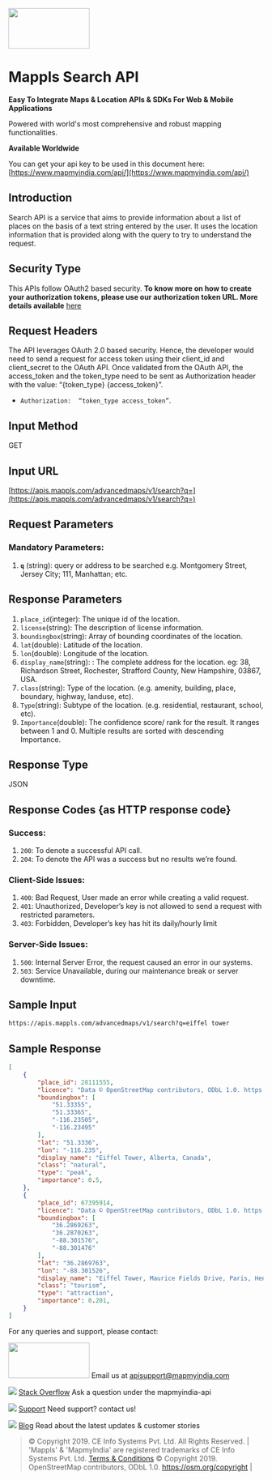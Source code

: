 ﻿<a href="https://www.mapmyindia.com/api/"><img src="https://tinyurl.com/y2l4j5rn" width="160" height="80" /></a>

# Mappls Search API

**Easy To Integrate Maps & Location APIs & SDKs For Web & Mobile Applications**

Powered with world's most comprehensive and robust mapping functionalities.

**Available Worldwide**

You can get your api key to be used in this document here: [https://www.mapmyindia.com/api/](https://www.mapmyindia.com/api/)

## Introduction
Search API is a service that aims to provide information about a list of places on the basis of a text string entered by the user. It uses the location information that is provided along with the query to try to understand the request.


## Security Type
This APIs follow OAuth2 based security. **To know more on how to create your authorization tokens, please use our authorization token URL. More details available**  [here](https://www.mapmyindia.com/api/advanced-maps/doc/authentication-api.php)

## Request Headers

The API leverages OAuth 2.0 based security. Hence, the developer would need to send a request for access token using their client_id and client_secret to the OAuth API. Once validated from the OAuth API, the access_token and the token_type need to be sent as Authorization header with the value: “{token_type} {access_token}”.

-  `Authorization:  “token_type access_token”`.

## Input Method
GET

## Input URL

[https://apis.mappls.com/advancedmaps/v1/search?q=](https://apis.mappls.com/advancedmaps/v1/search?q=)

## Request Parameters

### Mandatory Parameters:
1.  **`q`** (string): query or address to be searched e.g. Montgomery Street, Jersey City; 111, Manhattan; etc.

## Response Parameters

1.  `place_id`(integer): The unique id of the location.
2. `license`(string): The description of license information.
3. `boundingbox`(string): Array of bounding coordinates of the location.
4. `lat`(double): Latitude of the location.
5. `lon`(double): Longitude of the location.
6. `display_name`(string): : The complete address for the location. eg: 38, Richardson Street, Rochester, Strafford County, New Hampshire, 03867, USA.
7. `class`(string): Type of the location. (e.g. amenity, building, place, boundary, highway, landuse, etc).
8. `Type`(string): Subtype of the location. (e.g. residential, restaurant, school, etc).
9. `Importance`(double): The confidence score/ rank for the result. It ranges between 1 and 0. Multiple results are sorted with descending Importance.

## Response Type

JSON

## Response Codes {as HTTP response code}

### Success:

1. `200`: To denote a successful API call. 
2. `204`: To denote the API was a success but no results we’re found.

### Client-Side Issues:
1. `400`: Bad Request, User made an error while creating a valid request. 
2. `401`: Unauthorized, Developer’s key is not allowed to send a request with restricted parameters. 
3. `403`: Forbidden, Developer’s key has hit its daily/hourly limit

### Server-Side Issues:
1. `500`: Internal Server Error, the request caused an error in our systems. 
2. `503`: Service Unavailable, during our maintenance break or server downtime.


## Sample Input
```html
https://apis.mappls.com/advancedmaps/v1/search?q=eiffel tower
```

## Sample Response

```json
[
	{
		"place_id": 28111555,
		"licence": "Data © OpenStreetMap contributors, ODbL 1.0. https://osm.org/copyright",
		"boundingbox": [
			"51.33355",
			"51.33365",
			"-116.23505",
			"-116.23495"
		],
		"lat": "51.3336",
		"lon": "-116.235",
		"display_name": "Eiffel Tower, Alberta, Canada",
		"class": "natural",
		"type": "peak",
		"importance": 0.5,
	},
	{
		"place_id": 67395914,
		"licence": "Data © OpenStreetMap contributors, ODbL 1.0. https://osm.org/copyright",
		"boundingbox": [
			"36.2869263",
			"36.2870263",
			"-88.301576",
			"-88.301476"
		],
		"lat": "36.2869763",
		"lon": "-88.301526",
		"display_name": "Eiffel Tower, Maurice Fields Drive, Paris, Henry County, Tennessee, 38242, USA",
		"class": "tourism",
		"type": "attraction",
		"importance": 0.201,
	}
]
```


For any queries and support, please contact: 

<a href="https://www.mapmyindia.com/api/"><img src="https://tinyurl.com/y2l4j5rn" width="160" height="70" /></a>
Email us at [apisupport@mapmyindia.com](mailto:apisupport@mapmyindia.com)

![](https://www.mapmyindia.com/api/img/icons/stack-overflow.png)
[Stack Overflow](https://stackoverflow.com/questions/tagged/mapmyindia-api)
Ask a question under the mapmyindia-api

![](https://www.mapmyindia.com/api/img/icons/support.png)
[Support](https://www.mapmyindia.com/api/index.php#f_cont)
Need support? contact us!

![](https://www.mapmyindia.com/api/img/icons/blog.png)
[Blog](http://www.mapmyindia.com/blog/)
Read about the latest updates & customer stories


> © Copyright 2019. CE Info Systems Pvt. Ltd. All Rights Reserved. |  
> 'Mappls' & 'MapmyIndia' are registered trademarks of CE Info Systems Pvt. Ltd.
> [Terms & Conditions](http://www.mapmyindia.com/api/terms-&-conditions)
> © Copyright 2019. OpenStreetMap contributors, ODbL 1.0. https://osm.org/copyright |

